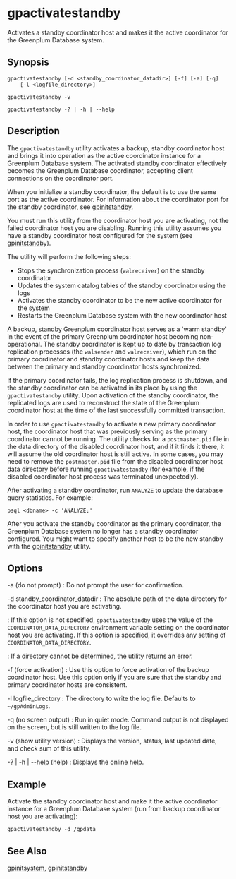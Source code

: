 # gpactivatestandby 

Activates a standby coordinator host and makes it the active coordinator for the Greenplum Database system.

## <a id="section2"></a>Synopsis 

```
gpactivatestandby [-d <standby_coordinator_datadir>] [-f] [-a] [-q] 
    [-l <logfile_directory>]

gpactivatestandby -v 

gpactivatestandby -? | -h | --help
```

## <a id="section3"></a>Description 

The `gpactivatestandby` utility activates a backup, standby coordinator host and brings it into operation as the active coordinator instance for a Greenplum Database system. The activated standby coordinator effectively becomes the Greenplum Database coordinator, accepting client connections on the coordinator port.

When you initialize a standby coordinator, the default is to use the same port as the active coordinator. For information about the coordinator port for the standby coordinator, see [gpinitstandby](gpinitstandby.html).

You must run this utility from the coordinator host you are activating, not the failed coordinator host you are disabling. Running this utility assumes you have a standby coordinator host configured for the system \(see [gpinitstandby](gpinitstandby.html)\).

The utility will perform the following steps:

-   Stops the synchronization process \(`walreceiver`\) on the standby coordinator
-   Updates the system catalog tables of the standby coordinator using the logs
-   Activates the standby coordinator to be the new active coordinator for the system
-   Restarts the Greenplum Database system with the new coordinator host

A backup, standby Greenplum coordinator host serves as a 'warm standby' in the event of the primary Greenplum coordinator host becoming non-operational. The standby coordinator is kept up to date by transaction log replication processes \(the `walsender` and `walreceiver`\), which run on the primary coordinator and standby coordinator hosts and keep the data between the primary and standby coordinator hosts synchronized.

If the primary coordinator fails, the log replication process is shutdown, and the standby coordinator can be activated in its place by using the `gpactivatestandby` utility. Upon activation of the standby coordinator, the replicated logs are used to reconstruct the state of the Greenplum coordinator host at the time of the last successfully committed transaction.

In order to use `gpactivatestandby` to activate a new primary coordinator host, the coordinator host that was previously serving as the primary coordinator cannot be running. The utility checks for a `postmaster.pid` file in the data directory of the disabled coordinator host, and if it finds it there, it will assume the old coordinator host is still active. In some cases, you may need to remove the `postmaster.pid` file from the disabled coordinator host data directory before running `gpactivatestandby` \(for example, if the disabled coordinator host process was terminated unexpectedly\).

After activating a standby coordinator, run `ANALYZE` to update the database query statistics. For example:

```
psql <dbname> -c 'ANALYZE;'
```

After you activate the standby coordinator as the primary coordinator, the Greenplum Database system no longer has a standby coordinator configured. You might want to specify another host to be the new standby with the [gpinitstandby](gpinitstandby.html) utility.

## <a id="section4"></a>Options 

-a \(do not prompt\)
:   Do not prompt the user for confirmation.

-d standby\_coordinator\_datadir
:   The absolute path of the data directory for the coordinator host you are activating.

:   If this option is not specified, `gpactivatestandby` uses the value of the `COORDINATOR_DATA_DIRECTORY` environment variable setting on the coordinator host you are activating. If this option is specified, it overrides any setting of `COORDINATOR_DATA_DIRECTORY`.

:   If a directory cannot be determined, the utility returns an error.

-f \(force activation\)
:   Use this option to force activation of the backup coordinator host. Use this option only if you are sure that the standby and primary coordinator hosts are consistent.

-l logfile\_directory
:   The directory to write the log file. Defaults to `~/gpAdminLogs`.

-q \(no screen output\)
:   Run in quiet mode. Command output is not displayed on the screen, but is still written to the log file.

-v \(show utility version\)
:   Displays the version, status, last updated date, and check sum of this utility.

-? \| -h \| --help \(help\)
:   Displays the online help.

## <a id="section5"></a>Example 

Activate the standby coordinator host and make it the active coordinator instance for a Greenplum Database system \(run from backup coordinator host you are activating\):

```
gpactivatestandby -d /gpdata
```

## <a id="section6"></a>See Also 

[gpinitsystem](gpinitsystem.html), [gpinitstandby](gpinitstandby.html)


